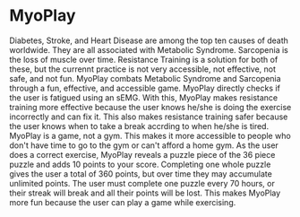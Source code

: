 # MyoPlay
Diabetes, Stroke, and Heart Disease are among the top ten causes of death worldwide. They are all associated with Metabolic Syndrome. Sarcopenia is the loss of muscle over time. Resistance Training is a solution for both of these, but the currennt practice is not very accessible, not effective, not safe, and not fun. 
MyoPlay combats Metabolic Syndrome and Sarcopenia through a fun, effective, and accessible game. 
MyoPlay directly checks if the user is fatigued using an sEMG. With this, MyoPlay makes resistance training more effective because the user knows he/she is doing the exercise incorrectly and can fix it. This also makes resistance training safer because the user knows when to take a break accrding to when he/she is tired.
MyoPlay is a game, not a gym. This makes it more accessible to people who don't have time to go to the gym or can't afford a home gym.
As the user does a correct exercise, MyoPlay reveals a puzzle piece of the 36 piece puzzle and adds 10 points to your score. Completing one whole puzzle gives the user a total of 360 points, but over time they may accumulate unlimited points. The user must complete one puzzle every 70 hours, or their streak will break and all their points will be lost. This makes MyoPlay more fun because the user can play a game while exercising.
